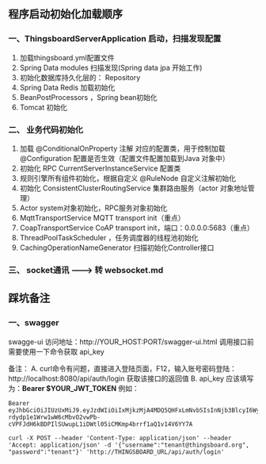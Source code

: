 
## 程序启动初始化加载顺序
### 一、ThingsboardServerApplication 启动，扫描发现配置
1. 加载thingsboard.yml配置文件
2. Spring Data modules  扫描发现(Spring data jpa 开始工作)
3. 初始化数据库持久化层的： Repository
4. Spring Data Redis 加载初始化
5. BeanPostProcessors ，Spring bean初始化
6. Tomcat 初始化

### 二、 业务代码初始化
1. 加载 @ConditionalOnProperty 注解 对应的配置类，用于控制加载 @Configuration 配置是否生效（配置文件配置加载到Java 对象中）
2. 初始化 RPC CurrentServerInstanceService 配置类
3. 规则引擎所有组件初始化，根据自定义 @RuleNode 自定义注解初始化
4. 初始化 ConsistentClusterRoutingService 集群路由服务（actor 对象地址管理）
5. Actor system对象初始化，RPC服务对象初始化
6. MqttTransportService MQTT transport init（重点）
7. CoapTransportService CoAP transport init，端口：0.0.0.0:5683（重点）
8. ThreadPoolTaskScheduler ，任务调度器的线程池初始化
9. CachingOperationNameGenerator 扫描初始化Controller接口


### 三、 socket通讯 ---> 转 websocket.md


## 踩坑备注

### 一、swagger
swagge-ui 访问地址：http://YOUR_HOST:PORT/swagger-ui.html 调用接口前需要使用一下命令获取 api_key

备注：
A. curl命令有问题，直接进入登陆页面，F12，输入账号密码登陆：http://localhost:8080/api/auth/login 获取该接口的返回值
B. api_key 应该填写为：**Bearer $YOUR_JWT_TOKEN**
例如：
```aidl
Bearer eyJhbGciOiJIUzUxMiJ9.eyJzdWIiOiIxMjkzMjA4MDQ5QHFxLmNvbSIsInNjb3BlcyI6WyJURU5BTlRfQURNSU4iXSwidXNlcklkIjoiZDRjYmJkYTAtOGY3MS0xMWVhLTk0YTAtYTdjODA2YmM4MGYzIiwiZmlyc3ROYW1lIjoibGluaiIsImVuYWJsZWQiOnRydWUsImlzUHVibGljIjpmYWxzZSwidGVuYW50SWQiOiI1YTEyOGI4MC04ZjRkLTExZWEtYTczNi0wNzhiYWFiZmQ4MWMiLCJjdXN0b21lcklkIjoiMTM4MTQwMDAtMWRkMi0xMWIyLTgwODAtODA4MDgwODA4MDgwIiwiaXNzIjoidGhpbmdzYm9hcmQuaW8iLCJpYXQiOjE1OTA1NjQzNzcsImV4cCI6MTU5MDU3MzM3N30.kDC7MV9-rdydp1e1Wrw1wW6cMbvO2vwPb-cVPFJdH6kBDPIlSUwupL1iDWtl05iCMKmp4brrf1aQ1v14V6YY7A
```
```
curl -X POST --header 'Content-Type: application/json' --header 'Accept: application/json' -d '{"username":"tenant@thingsboard.org", "password":"tenant"}' 'http://THINGSBOARD_URL/api/auth/login'
```

